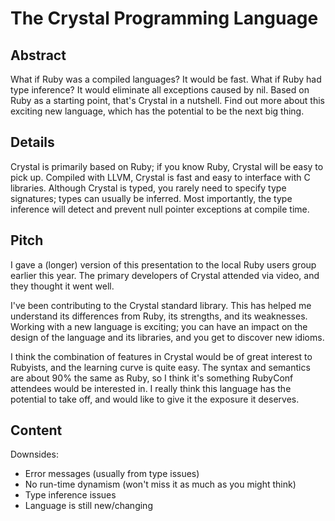The Crystal Programming Language
================================

Abstract
--------

What if Ruby was a compiled languages? It would be fast.
What if Ruby had type inference? It would eliminate all exceptions caused by nil.
Based on Ruby as a starting point, that's Crystal in a nutshell.
Find out more about this exciting new language, which has the potential to be the next big thing.


Details
-------

Crystal is primarily based on Ruby; if you know Ruby, Crystal will be easy to pick up.
Compiled with LLVM, Crystal is fast and easy to interface with C libraries.
Although Crystal is typed, you rarely need to specify type signatures; types can usually be inferred.
Most importantly, the type inference will detect and prevent null pointer exceptions at compile time.


Pitch
-----

I gave a (longer) version of this presentation to the local Ruby users group earlier this year.
The primary developers of Crystal attended via video, and they thought it went well.

I've been contributing to the Crystal standard library.
This has helped me understand its differences from Ruby, its strengths, and its weaknesses.
Working with a new language is exciting; you can have an impact on the design of the language and its libraries, and you get to discover new idioms.

I think the combination of features in Crystal would be of great interest to Rubyists, and the learning curve is quite easy.
The syntax and semantics are about 90% the same as Ruby, so I think it's something RubyConf attendees would be interested in.
I really think this language has the potential to take off, and would like to give it the exposure it deserves.


Content
-------

Downsides:

* Error messages (usually from type issues)
* No run-time dynamism (won't miss it as much as you might think)
* Type inference issues
* Language is still new/changing
